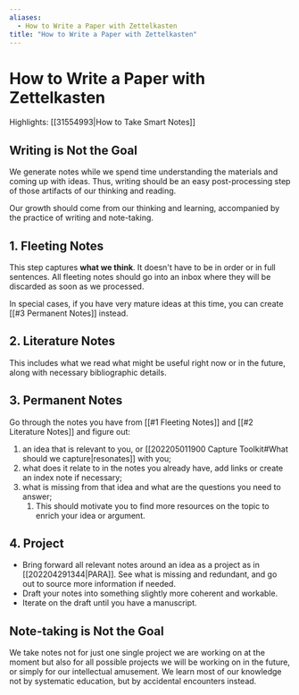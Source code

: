 ```yaml
---
aliases:
  - How to Write a Paper with Zettelkasten
title: "How to Write a Paper with Zettelkasten"
---
```


# How to Write a Paper with Zettelkasten

Highlights: [[31554993|How to Take Smart Notes]]

## Writing is Not the Goal

We generate notes while we spend time understanding the materials and coming up with ideas. Thus, writing should be an easy post-processing step of those artifacts of our thinking and reading.

Our growth should come from our thinking and learning, accompanied by the practice of writing and note-taking.

## 1. Fleeting Notes

This step captures **what we think**. It doesn't have to be in order or in full sentences. All fleeting notes should go into an inbox where they will be discarded as soon as we processed.

In special cases, if you have very mature ideas at this time, you can create [[#3 Permanent Notes]] instead.

## 2. Literature Notes

This includes what we read what might be useful right now or in the future, along with necessary bibliographic details.

## 3. Permanent Notes

Go through the notes you have from [[#1 Fleeting Notes]] and [[#2 Literature Notes]] and figure out:
1. an idea that is relevant to you, or [[202205011900 Capture Toolkit#What should we capture|resonates]] with you;
2. what does it relate to in the notes you already have, add links or create an index note if necessary;
3. what is missing from that idea and what are the questions you need to answer;
    1. This should motivate you to find more resources on the topic to enrich your idea or argument.

## 4. Project

- Bring forward all relevant notes around an idea as a project as in [[202204291344|PARA]]. See what is missing and redundant, and go out to source more information if needed.
- Draft your notes into something slightly more coherent and workable.
- Iterate on the draft until you have a manuscript.

## Note-taking is Not the Goal

We take notes not for just one single project we are working on at the moment but also for all possible projects we will be working on in the future, or simply for our intellectual amusement. We learn most of our knowledge not by systematic education, but by accidental encounters instead.
